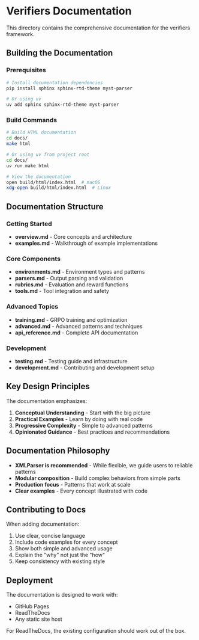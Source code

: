 # Verifiers Documentation

This directory contains the comprehensive documentation for the verifiers framework.

## Building the Documentation

### Prerequisites

```bash
# Install documentation dependencies
pip install sphinx sphinx-rtd-theme myst-parser

# Or using uv
uv add sphinx sphinx-rtd-theme myst-parser
```

### Build Commands

```bash
# Build HTML documentation
cd docs/
make html

# Or using uv from project root
cd docs/
uv run make html

# View the documentation
open build/html/index.html  # macOS
xdg-open build/html/index.html  # Linux
```

## Documentation Structure

### Getting Started
- **overview.md** - Core concepts and architecture
- **examples.md** - Walkthrough of example implementations

### Core Components
- **environments.md** - Environment types and patterns
- **parsers.md** - Output parsing and validation
- **rubrics.md** - Evaluation and reward functions
- **tools.md** - Tool integration and safety

### Advanced Topics
- **training.md** - GRPO training and optimization
- **advanced.md** - Advanced patterns and techniques
- **api_reference.md** - Complete API documentation

### Development
- **testing.md** - Testing guide and infrastructure
- **development.md** - Contributing and development setup

## Key Design Principles

The documentation emphasizes:

1. **Conceptual Understanding** - Start with the big picture
2. **Practical Examples** - Learn by doing with real code
3. **Progressive Complexity** - Simple to advanced patterns
4. **Opinionated Guidance** - Best practices and recommendations

## Documentation Philosophy

- **XMLParser is recommended** - While flexible, we guide users to reliable patterns
- **Modular composition** - Build complex behaviors from simple parts
- **Production focus** - Patterns that work at scale
- **Clear examples** - Every concept illustrated with code

## Contributing to Docs

When adding documentation:

1. Use clear, concise language
2. Include code examples for every concept
3. Show both simple and advanced usage
4. Explain the "why" not just the "how"
5. Keep consistency with existing style

## Deployment

The documentation is designed to work with:
- GitHub Pages
- ReadTheDocs
- Any static site host

For ReadTheDocs, the existing configuration should work out of the box.